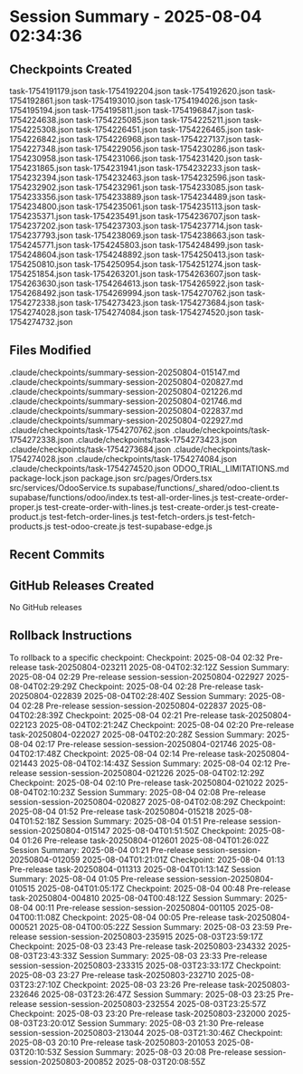 # Session Summary - 2025-08-04 02:34:36

## Checkpoints Created
task-1754191179.json
task-1754192204.json
task-1754192620.json
task-1754192861.json
task-1754193010.json
task-1754194026.json
task-1754195194.json
task-1754195811.json
task-1754196847.json
task-1754224638.json
task-1754225085.json
task-1754225211.json
task-1754225308.json
task-1754226451.json
task-1754226465.json
task-1754226842.json
task-1754226968.json
task-1754227137.json
task-1754227348.json
task-1754229056.json
task-1754230286.json
task-1754230958.json
task-1754231066.json
task-1754231420.json
task-1754231865.json
task-1754231941.json
task-1754232233.json
task-1754232394.json
task-1754232463.json
task-1754232596.json
task-1754232902.json
task-1754232961.json
task-1754233085.json
task-1754233356.json
task-1754233889.json
task-1754234489.json
task-1754234800.json
task-1754235061.json
task-1754235113.json
task-1754235371.json
task-1754235491.json
task-1754236707.json
task-1754237202.json
task-1754237303.json
task-1754237714.json
task-1754237793.json
task-1754238069.json
task-1754238663.json
task-1754245771.json
task-1754245803.json
task-1754248499.json
task-1754248604.json
task-1754248892.json
task-1754250413.json
task-1754250810.json
task-1754250954.json
task-1754251274.json
task-1754251854.json
task-1754263201.json
task-1754263607.json
task-1754263630.json
task-1754264613.json
task-1754265922.json
task-1754268492.json
task-1754269994.json
task-1754270762.json
task-1754272338.json
task-1754273423.json
task-1754273684.json
task-1754274028.json
task-1754274084.json
task-1754274520.json
task-1754274732.json

## Files Modified
.claude/checkpoints/summary-session-20250804-015147.md
.claude/checkpoints/summary-session-20250804-020827.md
.claude/checkpoints/summary-session-20250804-021226.md
.claude/checkpoints/summary-session-20250804-021746.md
.claude/checkpoints/summary-session-20250804-022837.md
.claude/checkpoints/summary-session-20250804-022927.md
.claude/checkpoints/task-1754270762.json
.claude/checkpoints/task-1754272338.json
.claude/checkpoints/task-1754273423.json
.claude/checkpoints/task-1754273684.json
.claude/checkpoints/task-1754274028.json
.claude/checkpoints/task-1754274084.json
.claude/checkpoints/task-1754274520.json
ODOO_TRIAL_LIMITATIONS.md
package-lock.json
package.json
src/pages/Orders.tsx
src/services/OdooService.ts
supabase/functions/_shared/odoo-client.ts
supabase/functions/odoo/index.ts
test-all-order-lines.js
test-create-order-proper.js
test-create-order-with-lines.js
test-create-order.js
test-create-product.js
test-fetch-order-lines.js
test-fetch-orders.js
test-fetch-products.js
test-odoo-create.js
test-supabase-edge.js

## Recent Commits


## GitHub Releases Created
No GitHub releases

## Rollback Instructions
To rollback to a specific checkpoint:
Checkpoint: 2025-08-04 02:32	Pre-release	task-20250804-023211	2025-08-04T02:32:12Z
Session Summary: 2025-08-04 02:29	Pre-release	session-session-20250804-022927	2025-08-04T02:29:29Z
Checkpoint: 2025-08-04 02:28	Pre-release	task-20250804-022839	2025-08-04T02:28:40Z
Session Summary: 2025-08-04 02:28	Pre-release	session-session-20250804-022837	2025-08-04T02:28:39Z
Checkpoint: 2025-08-04 02:21	Pre-release	task-20250804-022123	2025-08-04T02:21:24Z
Checkpoint: 2025-08-04 02:20	Pre-release	task-20250804-022027	2025-08-04T02:20:28Z
Session Summary: 2025-08-04 02:17	Pre-release	session-session-20250804-021746	2025-08-04T02:17:48Z
Checkpoint: 2025-08-04 02:14	Pre-release	task-20250804-021443	2025-08-04T02:14:43Z
Session Summary: 2025-08-04 02:12	Pre-release	session-session-20250804-021226	2025-08-04T02:12:29Z
Checkpoint: 2025-08-04 02:10	Pre-release	task-20250804-021022	2025-08-04T02:10:23Z
Session Summary: 2025-08-04 02:08	Pre-release	session-session-20250804-020827	2025-08-04T02:08:29Z
Checkpoint: 2025-08-04 01:52	Pre-release	task-20250804-015218	2025-08-04T01:52:18Z
Session Summary: 2025-08-04 01:51	Pre-release	session-session-20250804-015147	2025-08-04T01:51:50Z
Checkpoint: 2025-08-04 01:26	Pre-release	task-20250804-012601	2025-08-04T01:26:02Z
Session Summary: 2025-08-04 01:21	Pre-release	session-session-20250804-012059	2025-08-04T01:21:01Z
Checkpoint: 2025-08-04 01:13	Pre-release	task-20250804-011313	2025-08-04T01:13:14Z
Session Summary: 2025-08-04 01:05	Pre-release	session-session-20250804-010515	2025-08-04T01:05:17Z
Checkpoint: 2025-08-04 00:48	Pre-release	task-20250804-004810	2025-08-04T00:48:12Z
Session Summary: 2025-08-04 00:11	Pre-release	session-session-20250804-001105	2025-08-04T00:11:08Z
Checkpoint: 2025-08-04 00:05	Pre-release	task-20250804-000521	2025-08-04T00:05:22Z
Session Summary: 2025-08-03 23:59	Pre-release	session-session-20250803-235915	2025-08-03T23:59:17Z
Checkpoint: 2025-08-03 23:43	Pre-release	task-20250803-234332	2025-08-03T23:43:33Z
Session Summary: 2025-08-03 23:33	Pre-release	session-session-20250803-233315	2025-08-03T23:33:17Z
Checkpoint: 2025-08-03 23:27	Pre-release	task-20250803-232710	2025-08-03T23:27:10Z
Checkpoint: 2025-08-03 23:26	Pre-release	task-20250803-232646	2025-08-03T23:26:47Z
Session Summary: 2025-08-03 23:25	Pre-release	session-session-20250803-232554	2025-08-03T23:25:57Z
Checkpoint: 2025-08-03 23:20	Pre-release	task-20250803-232000	2025-08-03T23:20:01Z
Session Summary: 2025-08-03 21:30	Pre-release	session-session-20250803-213044	2025-08-03T21:30:46Z
Checkpoint: 2025-08-03 20:10	Pre-release	task-20250803-201053	2025-08-03T20:10:53Z
Session Summary: 2025-08-03 20:08	Pre-release	session-session-20250803-200852	2025-08-03T20:08:55Z
